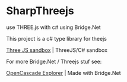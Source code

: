 # SharpThreejs
use THREE.js with c# using Bridge.Net

This project is a c# type library for theejs

[Three JS sandbox](http://creativecadtechnology.com/threejssharp/) | ThreeJS/C# sandbox

For more Bridge.Net / Threejs stuf see:

[OpenCascade Explorer](http://www.creativecadtechnology.com/OCC/ShowScript?userName=guido&groupName=demo&scriptName=ggg) | Made with Bridge.Net

